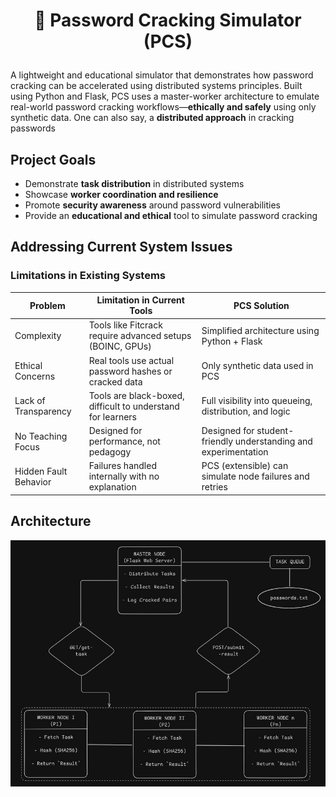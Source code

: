 # <p style= "text-align: center">🔐 Password Cracking Simulator (PCS) </p>

A lightweight and educational simulator that demonstrates how password cracking can be accelerated using distributed systems principles. Built using Python and Flask, PCS uses a master-worker architecture to emulate real-world password cracking workflows—**ethically and safely** using only synthetic data. One can also say, a **distributed approach** in cracking passwords 

## Project Goals

- Demonstrate **task distribution** in distributed systems
- Showcase **worker coordination and resilience**
- Promote **security awareness** around password vulnerabilities
- Provide an **educational and ethical** tool to simulate password cracking

## Addressing Current System Issues

### Limitations in Existing Systems

| Problem | Limitation in Current Tools | PCS Solution |
|--------|-----------------------------|--------------|
| Complexity | Tools like Fitcrack require advanced setups (BOINC, GPUs) | Simplified architecture using Python + Flask |
| Ethical Concerns | Real tools use actual password hashes or cracked data | Only synthetic data used in PCS |
| Lack of Transparency | Tools are black-boxed, difficult to understand for learners | Full visibility into queueing, distribution, and logic |
| No Teaching Focus | Designed for performance, not pedagogy | Designed for student-friendly understanding and experimentation |
| Hidden Fault Behavior | Failures handled internally with no explanation | PCS (extensible) can simulate node failures and retries |

## Architecture
![Architecture Design](/assets/Architecture.jpg)

